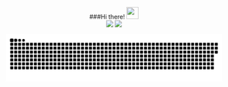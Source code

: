<div align="center">
  ###Hi there! <img src="https://user-images.githubusercontent.com/42378118/110234147-e3259600-7f4e-11eb-95be-0c4047144dea.gif" width="28" height="28" />
</div>

<div align="center">
  <img height="190em" src="https://github-readme-stats.vercel.app/api?username=icozonac&show_icons=true&theme=radical"/>
  <img height="190em" src="https://github-readme-stats.vercel.app/api/top-langs/?username=icozonac&layout=compact&theme=radical"/>
</div>

![Snake animation](https://github.com/icozonac/icozonac/blob/output/github-contribution-grid-snake.svg)


